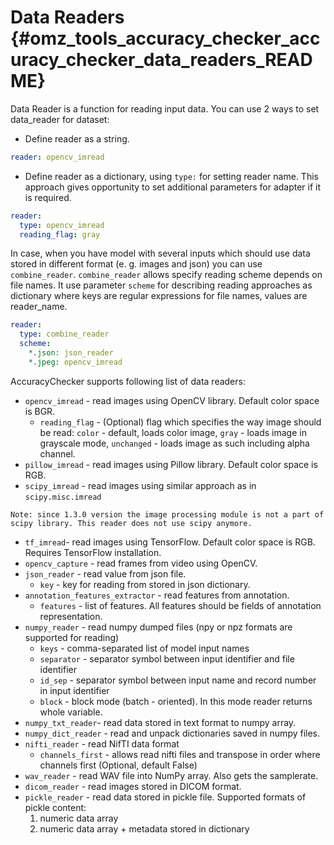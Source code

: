 # Data Readers {#omz_tools_accuracy_checker_accuracy_checker_data_readers_README}

Data Reader is a function for reading input data.
You can use 2 ways to set data_reader for dataset:
* Define reader as a string.

```yml
reader: opencv_imread
```

* Define reader as a dictionary, using `type:` for setting reader name. This approach gives opportunity to set additional parameters for adapter if it is required.

```yml
reader:
  type: opencv_imread
  reading_flag: gray
```

In case, when you have model with several inputs which should use data stored in different format (e. g. images and json) you can use `combine_reader`.
`combine_reader` allows specify reading scheme depends on file names. It use parameter `scheme` for describing reading approaches as dictionary where keys are regular expressions for file names, values are reader_name.

```yml
reader:
  type: combine_reader
  scheme:
    *.json: json_reader
    *.jpeg: opencv_imread
```

AccuracyChecker supports following list of data readers:
* `opencv_imread` - read images using OpenCV library. Default color space is BGR.
   * `reading_flag` - (Optional) flag which specifies the way image should be read: `color` - default, loads color image, `gray` - loads image in grayscale mode, `unchanged` - loads image as such including alpha channel.
* `pillow_imread` - read images using Pillow library. Default color space is RGB.
* `scipy_imread` - read images using similar approach as in `scipy.misc.imread`
```
Note: since 1.3.0 version the image processing module is not a part of scipy library. This reader does not use scipy anymore.
```
* `tf_imread`- read images using TensorFlow. Default color space is RGB. Requires TensorFlow installation.
* `opencv_capture` - read frames from video using OpenCV.
* `json_reader` - read value from json file.
  * `key` - key for reading from stored in json dictionary.
* `annotation_features_extractor` - read features from annotation.
  * `features` - list of features. All features should be fields of annotation representation.
* `numpy_reader` - read numpy dumped files (npy or npz formats are supported for reading)
  * `keys` - comma-separated list of model input names
  * `separator` - separator symbol between input identifier and file identifier
  * `id_sep` - separator symbol between input name and record number in input identifier
  * `block` - block mode (batch - oriented). In this mode reader returns whole variable.
* `numpy_txt_reader`- read data stored in text format to numpy array.
* `numpy_dict_reader` - read and unpack dictionaries saved in numpy files.
* `nifti_reader` - read NifTI data format
  * `channels_first` - allows read nifti files and transpose in order where channels first (Optional, default False)
* `wav_reader` - read WAV file into NumPy array. Also gets the samplerate.
* `dicom_reader` - read images stored in DICOM format.
* `pickle_reader` - read data stored in pickle file. Supported formats of pickle content:
  1. numeric data array
  2. numeric data array + metadata stored in dictionary
